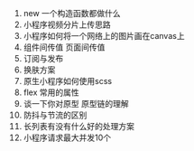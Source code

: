 1. new 一个构造函数都做什么
2. 小程序视频分片上传思路
3. 小程序如何将一个网络上的图片画在canvas上
4. 组件间传值 页面间传值
5. 订阅与发布
6. 换肤方案
7. 原生小程序如何使用scss
8. flex 常用的属性 
9. 谈一下你对原型 原型链的理解
9. 防抖与节流的区别 
10. 长列表有没有什么好的处理方案
11. 小程序请求最大并发10个

